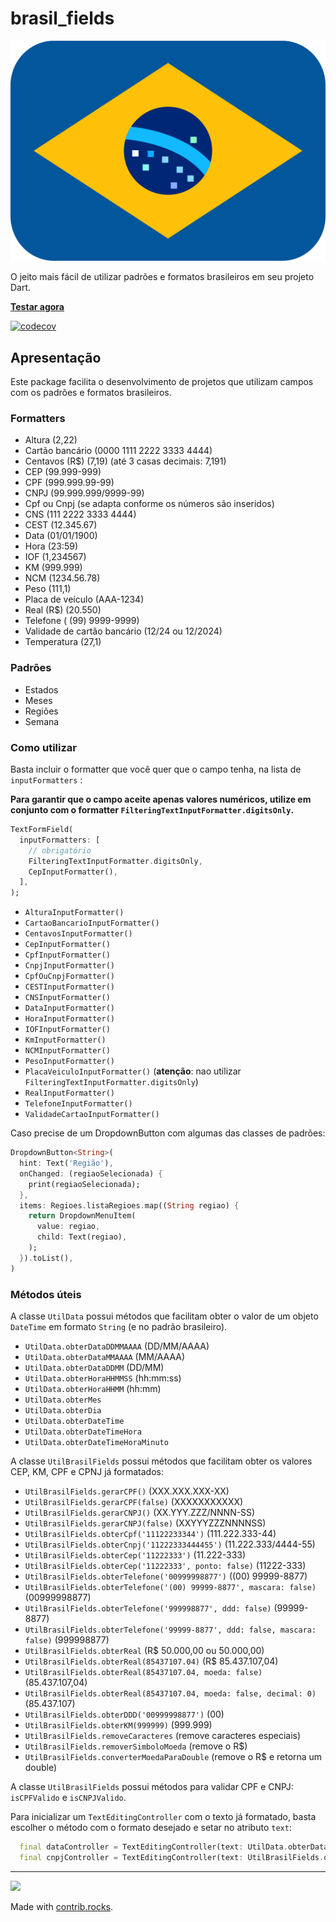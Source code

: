 # brasil_fields

![Brasil Fields](./brasil-fields.svg)

O jeito mais fácil de utilizar padrões e formatos brasileiros em seu projeto Dart.

[**Testar agora**](https://flutterbootcamp.github.io/brasil_fields/#/)

[![codecov](https://codecov.io/github/flutterbootcamp/brasil_fields/branch/master/graph/badge.svg?token=5NZXJGPM3K)](https://codecov.io/github/flutterbootcamp/brasil_fields)

## Apresentação

Este package facilita o desenvolvimento de projetos que utilizam campos com os padrões e formatos brasileiros.

### Formatters

- Altura (2,22)
- Cartão bancário (0000 1111 2222 3333 4444)
- Centavos (R\$) (7,19) (até 3 casas decimais: 7,191)
- CEP (99.999-999)
- CPF (999.999.99-99)
- CNPJ (99.999.999/9999-99)
- Cpf ou Cnpj (se adapta conforme os números são inseridos)
- CNS (111 2222 3333 4444)
- CEST (12.345.67)
- Data (01/01/1900)
- Hora (23:59)
- IOF (1,234567)
- KM (999.999)
- NCM (1234.56.78)
- Peso (111,1)
- Placa de veículo (AAA-1234)
- Real (R\$) (20.550)
- Telefone ( (99) 9999-9999)
- Validade de cartão bancário (12/24 ou 12/2024)
- Temperatura (27,1)

### Padrões

- Estados
- Meses
- Regiões
- Semana

### Como utilizar

Basta incluir o formatter que você quer que o campo tenha, na lista de `inputFormatters` :

**Para garantir que o campo aceite apenas valores numéricos, utilize em conjunto com o formatter `FilteringTextInputFormatter.digitsOnly`.**

```dart
TextFormField(
  inputFormatters: [
    // obrigatório
    FilteringTextInputFormatter.digitsOnly,
    CepInputFormatter(),
  ],
);
```

- `AlturaInputFormatter()`
- `CartaoBancarioInputFormatter()`
- `CentavosInputFormatter()`
- `CepInputFormatter()`
- `CpfInputFormatter()`
- `CnpjInputFormatter()`
- `CpfOuCnpjFormatter()`
- `CESTInputFormatter()`
- `CNSInputFormatter()`
- `DataInputFormatter()`
- `HoraInputFormatter()`
- `IOFInputFormatter()`
- `KmInputFormatter()`
- `NCMInputFormatter()`
- `PesoInputFormatter()`
- `PlacaVeiculoInputFormatter()` (**atenção**: nao utilizar `FilteringTextInputFormatter.digitsOnly`)
- `RealInputFormatter()`
- `TelefoneInputFormatter()`
- `ValidadeCartaoInputFormatter()`

Caso precise de um DropdownButton com algumas das classes de padrões:

```dart
DropdownButton<String>(
  hint: Text('Região'),
  onChanged: (regiaoSelecionada) {
    print(regiaoSelecionada);
  },
  items: Regioes.listaRegioes.map((String regiao) {
    return DropdownMenuItem(
      value: regiao,
      child: Text(regiao),
    );
  }).toList(),
)
```

### Métodos úteis

A classe `UtilData` possui métodos que facilitam obter o valor de um objeto `DateTime` em formato `String` (e no padrão brasileiro).

- `UtilData.obterDataDDMMAAAA` (DD/MM/AAAA)
- `UtilData.obterDataMMAAAA` (MM/AAAA)
- `UtilData.obterDataDDMM` (DD/MM)
- `UtilData.obterHoraHHMMSS` (hh:mm:ss)
- `UtilData.obterHoraHHMM` (hh:mm)
- `UtilData.obterMes`
- `UtilData.obterDia`
- `UtilData.obterDateTime`
- `UtilData.obterDateTimeHora`
- `UtilData.obterDateTimeHoraMinuto`

A classe `UtilBrasilFields` possui métodos que facilitam obter os valores CEP, KM, CPF e CPNJ já formatados:

- `UtilBrasilFields.gerarCPF()` (XXX.XXX.XXX-XX)
- `UtilBrasilFields.gerarCPF(false)` (XXXXXXXXXXX)
- `UtilBrasilFields.gerarCNPJ()` (XX.YYY.ZZZ/NNNN-SS)
- `UtilBrasilFields.gerarCNPJ(false)` (XXYYYZZZNNNNSS)
- `UtilBrasilFields.obterCpf('11122233344')` (111.222.333-44)
- `UtilBrasilFields.obterCnpj('11222333444455')` (11.222.333/4444-55)
- `UtilBrasilFields.obterCep('11222333')` (11.222-333)
- `UtilBrasilFields.obterCep('11222333', ponto: false)` (11222-333)
- `UtilBrasilFields.obterTelefone('00999998877')` ((00) 99999-8877)
- `UtilBrasilFields.obterTelefone('(00) 99999-8877', mascara: false)` (00999998877)
- `UtilBrasilFields.obterTelefone('999998877', ddd: false)` (99999-8877)
- `UtilBrasilFields.obterTelefone('99999-8877', ddd: false, mascara: false)` (999998877)
- `UtilBrasilFields.obterReal` (R$ 50.000,00 ou 50.000,00)
- `UtilBrasilFields.obterReal(85437107.04)` (R$ 85.437.107,04)
- `UtilBrasilFields.obterReal(85437107.04, moeda: false)` (85.437.107,04)
- `UtilBrasilFields.obterReal(85437107.04, moeda: false, decimal: 0)` (85.437.107)
- `UtilBrasilFields.obterDDD('00999998877')` (00)
- `UtilBrasilFields.obterKM(999999)` (999.999)
- `UtilBrasilFields.removeCaracteres` (remove caracteres especiais)
- `UtilBrasilFields.removerSimboloMoeda` (remove o R$)
- `UtilBrasilFields.converterMoedaParaDouble` (remove o R$ e retorna um double)

A classe `UtilBrasilFields` possui métodos para validar CPF e CNPJ: `isCPFValido` e `isCNPJValido`.

Para inicializar um `TextEditingController` com o texto já formatado, basta escolher o método com o formato desejado e setar no atributo `text`:

```dart
  final dataController = TextEditingController(text: UtilData.obterDataDDMMAAAA(DateTime(2020, 12, 31)));
  final cnpjController = TextEditingController(text: UtilBrasilFields.obterCnpj('11222333444455'));
```

---

<a href="https://github.com/flutterbootcamp/brasil_fields/graphs/contributors">
  <img src="https://contrib.rocks/image?repo=flutterbootcamp/brasil_fields" />
</a>

Made with [contrib.rocks](https://contrib.rocks).